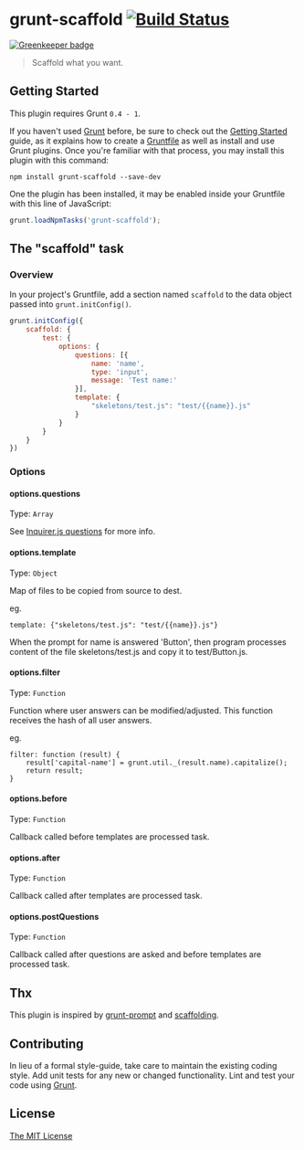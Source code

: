 # grunt-scaffold [![Build Status](https://travis-ci.org/crudo/grunt-scaffold.svg)](https://travis-ci.org/crudo/grunt-scaffold)

[![Greenkeeper badge](https://badges.greenkeeper.io/crudo/grunt-scaffold.svg)](https://greenkeeper.io/)

>Scaffold what you want.

## Getting Started
This plugin requires Grunt `0.4 - 1`.

If you haven't used [Grunt](http://gruntjs.com/) before, be sure to check out the [Getting Started](http://gruntjs.com/getting-started) guide, as it explains how to create a [Gruntfile](http://gruntjs.com/sample-gruntfile) as well as install and use Grunt plugins. Once you're familiar with that process, you may install this plugin with this command:

```shell
npm install grunt-scaffold --save-dev
```

One the plugin has been installed, it may be enabled inside your Gruntfile with this line of JavaScript:

```js
grunt.loadNpmTasks('grunt-scaffold');
```

## The "scaffold" task

### Overview
In your project's Gruntfile, add a section named `scaffold` to the data object passed into `grunt.initConfig()`.

```js
grunt.initConfig({
    scaffold: {
        test: {
            options: {
                questions: [{
                    name: 'name',
                    type: 'input',
                    message: 'Test name:'
                }],
                template: {
                    "skeletons/test.js": "test/{{name}}.js"
                }
            }
        }
    }
})

```

### Options

#### options.questions
Type: `Array`

See [Inquirer.js questions](https://github.com/SBoudrias/Inquirer.js#question) for more info.

#### options.template
Type: `Object`

Map of files to be copied from source to dest.

eg.
```
template: {"skeletons/test.js": "test/{{name}}.js"}
```

When the prompt for name is answered 'Button', then program processes content of the file skeletons/test.js and copy it to test/Button.js.

#### options.filter
Type: `Function`

Function where user answers can be modified/adjusted. This function receives the hash of all user answers.

eg.
```
filter: function (result) {
    result['capital-name'] = grunt.util._(result.name).capitalize();
    return result;
}
```

#### options.before
Type: `Function`

Callback called before templates are processed task.

#### options.after
Type: `Function`

Callback called after templates are processed task.

#### options.postQuestions
Type: `Function`

Callback called after questions are asked and before templates are processed task.

## Thx

This plugin is inspired by [grunt-prompt](https://github.com/dylang/grunt-prompt) and [scaffolding](https://github.com/sideroad/scaffolding).

## Contributing
In lieu of a formal style-guide, take care to maintain the existing coding style. Add unit tests for any new or changed functionality. Lint and test your code using [Grunt](http://gruntjs.com/).

## License

[The MIT License](LICENSE.txt)
